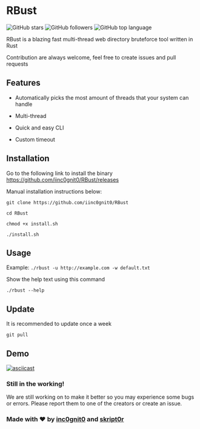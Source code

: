 # RBust

![GitHub stars](https://img.shields.io/github/stars/iinc0gnit0/RBust?style=social)
![GitHub followers](https://img.shields.io/github/followers/iinc0gnit0?style=social)
![GitHub top language](https://img.shields.io/github/languages/top/iinc0gnit0/RBust)

RBust is a blazing fast multi-thread web directory bruteforce tool written in Rust

Contribution are always welcome, feel free to create issues and pull requests

## Features

* Automatically picks the most amount of threads that your system can handle

* Multi-thread

* Quick and easy CLI

* Custom timeout

## Installation

Go to the following link to install the binary https://github.com/iinc0gnit0/RBust/releases

Manual installation instructions below:

`git clone https://github.com/iinc0gnit0/RBust`

`cd RBust`

`chmod +x install.sh`

`./install.sh`

## Usage

Example: `./rbust -u http://example.com -w default.txt`

Show the help text using this command

`./rbust --help`

## Update

It is recommended to update once a week

`git pull`

## Demo

[![asciicast](https://asciinema.org/a/d2drRZkLdcA3YWgBL1ilnVAfD.svg)](https://asciinema.org/a/d2drRZkLdcA3YWgBL1ilnVAfD)

### Still in the working!

We are still working on to make it better so you may experience some bugs or errors. Please report them to one of the creators or create an issue.

### Made with ❤️ by [inc0gnit0](https://github.com/iinc0gnit0) and [skript0r](https://github.com/green0ctagon)
